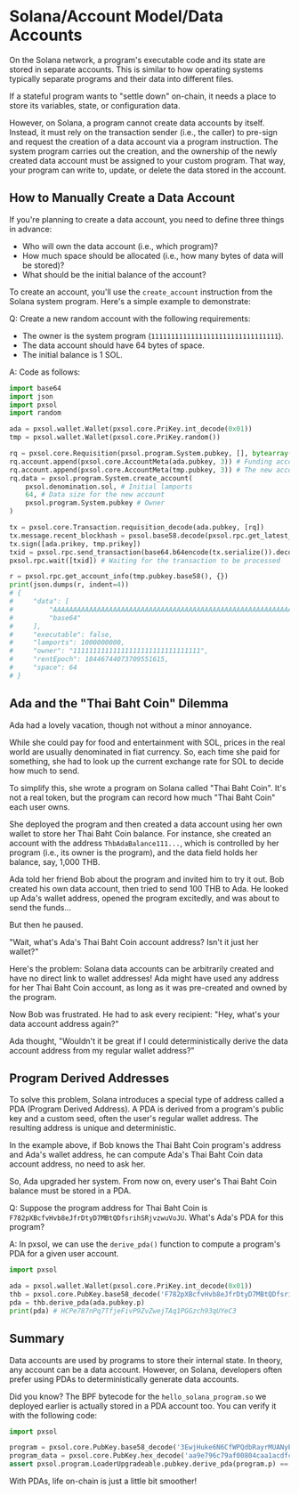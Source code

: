 # Solana/Account Model/Data Accounts

On the Solana network, a program's executable code and its state are stored in separate accounts. This is similar to how operating systems typically separate programs and their data into different files.

If a stateful program wants to "settle down" on-chain, it needs a place to store its variables, state, or configuration data.

However, on Solana, a program cannot create data accounts by itself. Instead, it must rely on the transaction sender (i.e., the caller) to pre-sign and request the creation of a data account via a program instruction. The system program carries out the creation, and the ownership of the newly created data account must be assigned to your custom program. That way, your program can write to, update, or delete the data stored in the account.

## How to Manually Create a Data Account

If you're planning to create a data account, you need to define three things in advance:

- Who will own the data account (i.e., which program)?
- How much space should be allocated (i.e., how many bytes of data will be stored)?
- What should be the initial balance of the account?

To create an account, you'll use the `create_account` instruction from the Solana system program. Here's a simple example to demonstrate:

Q: Create a new random account with the following requirements:

- The owner is the system program (`11111111111111111111111111111111`).
- The data account should have 64 bytes of space.
- The initial balance is 1 SOL.

A: Code as follows:

```py
import base64
import json
import pxsol
import random

ada = pxsol.wallet.Wallet(pxsol.core.PriKey.int_decode(0x01))
tmp = pxsol.wallet.Wallet(pxsol.core.PriKey.random())

rq = pxsol.core.Requisition(pxsol.program.System.pubkey, [], bytearray())
rq.account.append(pxsol.core.AccountMeta(ada.pubkey, 3)) # Funding account
rq.account.append(pxsol.core.AccountMeta(tmp.pubkey, 3)) # The new account
rq.data = pxsol.program.System.create_account(
    pxsol.denomination.sol, # Initial lamports
    64, # Data size for the new account
    pxsol.program.System.pubkey # Owner
)

tx = pxsol.core.Transaction.requisition_decode(ada.pubkey, [rq])
tx.message.recent_blockhash = pxsol.base58.decode(pxsol.rpc.get_latest_blockhash({})['blockhash'])
tx.sign([ada.prikey, tmp.prikey])
txid = pxsol.rpc.send_transaction(base64.b64encode(tx.serialize()).decode(), {})
pxsol.rpc.wait([txid]) # Waiting for the transaction to be processed

r = pxsol.rpc.get_account_info(tmp.pubkey.base58(), {})
print(json.dumps(r, indent=4))
# {
#     "data": [
#         "AAAAAAAAAAAAAAAAAAAAAAAAAAAAAAAAAAAAAAAAAAAAAAAAAAAAAAAAAAAAAAAAAAAAAAAAAAAAAAAAAAAAAA==",
#         "base64"
#     ],
#     "executable": false,
#     "lamports": 1000000000,
#     "owner": "11111111111111111111111111111111",
#     "rentEpoch": 18446744073709551615,
#     "space": 64
# }
```

## Ada and the "Thai Baht Coin" Dilemma

Ada had a lovely vacation, though not without a minor annoyance.

While she could pay for food and entertainment with SOL, prices in the real world are usually denominated in fiat currency. So, each time she paid for something, she had to look up the current exchange rate for SOL to decide how much to send.

To simplify this, she wrote a program on Solana called "Thai Baht Coin". It's not a real token, but the program can record how much "Thai Baht Coin" each user owns.

She deployed the program and then created a data account using her own wallet to store her Thai Baht Coin balance. For instance, she created an account with the address `ThbAdaBalance111...`, which is controlled by her program (i.e., its owner is the program), and the data field holds her balance, say, 1,000 THB.

Ada told her friend Bob about the program and invited him to try it out. Bob created his own data account, then tried to send 100 THB to Ada. He looked up Ada's wallet address, opened the program excitedly, and was about to send the funds...

But then he paused.

"Wait, what's Ada's Thai Baht Coin account address? Isn't it just her wallet?"

Here's the problem: Solana data accounts can be arbitrarily created and have no direct link to wallet addresses! Ada might have used any address for her Thai Baht Coin account, as long as it was pre-created and owned by the program.

Now Bob was frustrated. He had to ask every recipient: "Hey, what's your data account address again?"

Ada thought, "Wouldn't it be great if I could deterministically derive the data account address from my regular wallet address?"

## Program Derived Addresses

To solve this problem, Solana introduces a special type of address called a PDA (Program Derived Address). A PDA is derived from a program's public key and a custom seed, often the user's regular wallet address. The resulting address is unique and deterministic.

In the example above, if Bob knows the Thai Baht Coin program's address and Ada's wallet address, he can compute Ada's Thai Baht Coin data account address, no need to ask her.

So, Ada upgraded her system. From now on, every user's Thai Baht Coin balance must be stored in a PDA.

Q: Suppose the program address for Thai Baht Coin is `F782pXBcfvHvb8eJfrDtyD7MBtQDfsrihSRjvzwuVoJU`. What's Ada's PDA for this program?

A: In pxsol, we can use the `derive_pda()` function to compute a program's PDA for a given user account.

```py
import pxsol

ada = pxsol.wallet.Wallet(pxsol.core.PriKey.int_decode(0x01))
thb = pxsol.core.PubKey.base58_decode('F782pXBcfvHvb8eJfrDtyD7MBtQDfsrihSRjvzwuVoJU')
pda = thb.derive_pda(ada.pubkey.p)
print(pda) # HCPe787nPq7TfjeFivP9ZvZwejTAq1PGGzch93qUYeC3
```

## Summary

Data accounts are used by programs to store their internal state. In theory, any account can be a data account. However, on Solana, developers often prefer using PDAs to deterministically generate data accounts.

Did you know? The BPF bytecode for the `hello_solana_program.so` we deployed earlier is actually stored in a PDA account too. You can verify it with the following code:

```py
import pxsol

program = pxsol.core.PubKey.base58_decode('3EwjHuke6N6CfWPQdbRayrMUANyEkbondw96n5HJpYja')
program_data = pxsol.core.PubKey.hex_decode('aa9e796c79af00804caa1acdfca6ba5f17d346a5c4f96db97f9e969fb7d9dc4e')
assert pxsol.program.LoaderUpgradeable.pubkey.derive_pda(program.p) == program_data
```

With PDAs, life on-chain is just a little bit smoother!

